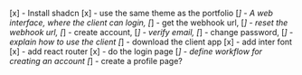 [x] - Install shadcn
[x] - use the same theme as the portfolio
[_] - A web interface, where the client can login,
[_] - get the webhook url,
[_] - reset the webhook url,
[_] - create account,
[_] - verify email,
[_] - change password,
[_] - explain how to use the client
[_] - download the client app
[x] - add inter font
[x] - add react router
[x] - do the login page
[_] - define workflow for creating an account
[_] - create a profile page?